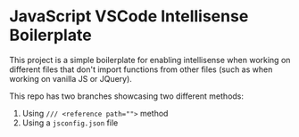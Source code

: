 # JavaScript VSCode Intellisense Boilerplate

This project is a simple boilerplate for enabling intellisense when working on different files that don't import functions from other files (such as when working on vanilla JS or JQuery).

This repo has two branches showcasing two different methods:

1. Using `/// <reference path="">` method
2. Using a `jsconfig.json` file